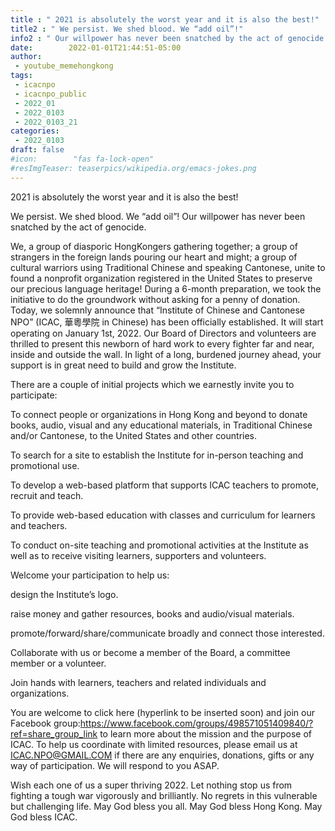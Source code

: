 ```yaml
---
title : " 2021 is absolutely the worst year and it is also the best!"
title2 : " We persist. We shed blood. We “add oil”!"
info2 : " Our willpower has never been snatched by the act of genocide."
date:        2022-01-01T21:44:51-05:00
author:
 - youtube_memehongkong
tags:
 - icacnpo
 - icacnpo_public
 - 2022_01
 - 2022_0103
 - 2022_0103_21
categories:
 - 2022_0103
draft: false
#icon:        "fas fa-lock-open"
#resImgTeaser: teaserpics/wikipedia.org/emacs-jokes.png
---
```


2021 is absolutely the worst year and it is also the best!

We persist. We shed blood. We “add oil”!
Our willpower has never been snatched by the act of genocide.

We, a group of diasporic HongKongers gathering together; a group of strangers in the foreign lands pouring our heart and might; a group of cultural warriors using Traditional Chinese and speaking Cantonese, unite to found a nonprofit organization registered in the United States to preserve our precious language heritage!
During a 6-month preparation, we took the initiative to do the groundwork without asking for a penny of donation. Today, we solemnly announce that “Institute of Chinese and Cantonese NPO” (ICAC, 華粵學院 in Chinese) has been officially established. It will start operating on January 1st, 2022. Our Board of Directors and volunteers are thrilled to present this newborn of hard work to every fighter far and near,  inside and outside the wall. In light of a long, burdened  journey ahead, your support is in great need to build and grow the Institute.

There are a couple of initial projects which we earnestly invite you to participate:

To connect people or organizations in Hong Kong and beyond to donate books, audio, visual and any educational materials, in Traditional Chinese and/or Cantonese, to the United States and other countries.

To search for a site to establish the Institute for in-person teaching and promotional use.

To develop a web-based platform that supports ICAC teachers to promote, recruit and teach.

To provide web-based education with classes and curriculum for learners and teachers.

To conduct on-site teaching and promotional activities at the Institute as well as to receive visiting learners, supporters and volunteers.


Welcome your participation to help us:

design the Institute’s logo.

raise money and gather resources, books and audio/visual materials.

promote/forward/share/communicate broadly and connect those interested.

Collaborate with us or become a member of the Board, a committee member or a volunteer.

Join hands with learners, teachers and related individuals and organizations.


You are welcome to click here (hyperlink to be inserted soon) and join our Facebook group:https://www.facebook.com/groups/498571051409840/?ref=share_group_link to learn more about the mission and the purpose of ICAC. To help us coordinate with limited resources, please email us at ICAC.NPO@GMAIL.COM if there are any enquiries, donations, gifts or any way of participation.  We will respond to you ASAP.

Wish each one of us a super thriving 2022. Let nothing stop us from fighting a tough war vigorously and brilliantly. No regrets in this vulnerable but challenging life. May God bless you all. May God bless Hong Kong. May God bless ICAC.
